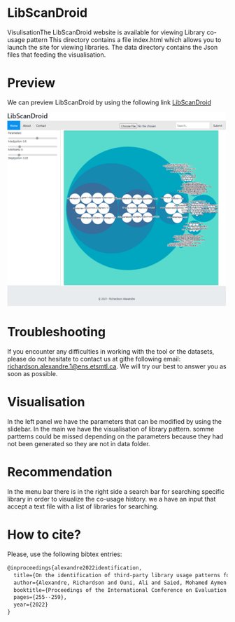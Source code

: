 # LibScanDroid
VisulisationThe
 LibScanDroid website is available for viewing Library co-usage pattern
 This directory contains a file index.html which allows you to launch the site for viewing libraries. The data directory contains the Json files that feeding the visualisation. 
 # Preview
 We can preview LibScanDroid by using the following link [LibScanDroid](https://alexingfds.github.io/visualisation/index.html)
 <p align="left">
<img src="home.png" width="500">
</p>

# Troubleshooting
If you encounter any difficulties in working with the tool or the datasets, please do not hesitate to contact us at githe following email:  richardson.alexandre.1@ens.etsmtl.ca. We will try our best to answer you as soon as possible.

# Visualisation
In the left panel we have the parameters that can be modified by using the slidebar. In the main we have the visualisation of library pattern. somme partterns could be missed depending on  the parameters because they had not been generated so they are not in data folder.
# Recommendation
In the menu bar there is in the right side a search bar for searching specific library  in order to visualize the co-usage history. we a have an input that accept a text file with a list of libraries for searching.


# How to cite?

Please, use the following bibtex entries:

```tex
@inproceedings{alexandre2022identification,
  title={On the identification of third-party library usage patterns for android applications},
  author={Alexandre, Richardson and Ouni, Ali and Saied, Mohamed Aymen and Bouktif, Salah and Mkaouer, Mohamed Wiem},
  booktitle={Proceedings of the International Conference on Evaluation and Assessment in Software Engineering (EASE)},
  pages={255--259},
  year={2022}
}
```
